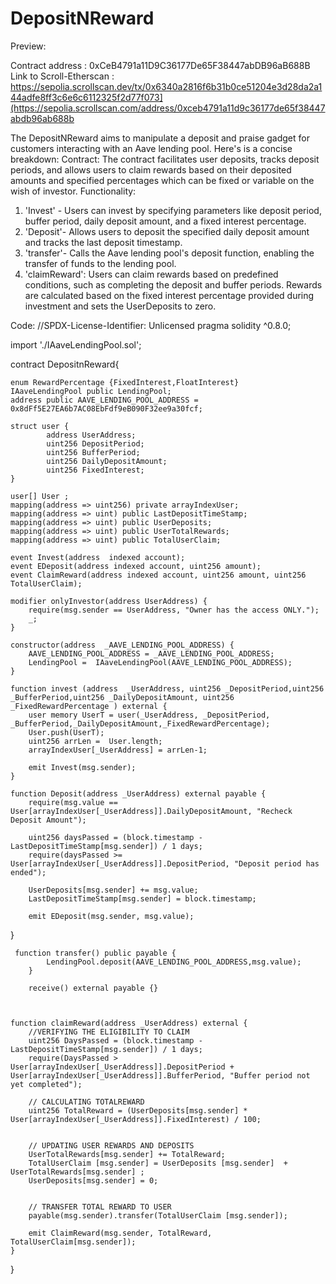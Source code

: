 # DepositNReward
Preview:

Contract address : 0xCeB4791a11D9C36177De65F38447abDB96aB688B
Link to Scroll-Etherscan : https://sepolia.scrollscan.dev/tx/0x6340a2816f6b31b0ce51204e3d28da2a144adfe8ff3c6e6c6112325f2d77f073](https://sepolia.scrollscan.com/address/0xceb4791a11d9c36177de65f38447abdb96ab688b


The DepositNReward aims to manipulate a deposit and praise gadget for customers interacting with an Aave lending pool. Here's  is a concise breakdown:
Contract:
The contract facilitates user deposits, tracks deposit periods, and allows users to claim rewards based on their deposited amounts and specified percentages which can be fixed or variable on the wish of investor.
Functionality:
1. 'Invest' - Users can invest by specifying parameters like deposit period, buffer period, daily deposit amount, and a fixed interest percentage.
2. 'Deposit'- Allows users to deposit the specified daily deposit amount and tracks the last deposit timestamp.
3. 'transfer'- Calls the Aave lending pool's deposit function, enabling the transfer of funds to the lending pool.
4. 'claimReward': Users can claim rewards based on predefined conditions, such as completing the deposit and buffer periods. Rewards are calculated based on the fixed interest percentage provided during investment and sets the UserDeposits to zero.


Code:
//SPDX-License-Identifier: Unlicensed
pragma solidity ^0.8.0;

import './IAaveLendingPool.sol';

contract DepositnReward{

    enum RewardPercentage {FixedInterest,FloatInterest}
    IAaveLendingPool public LendingPool;
    address public AAVE_LENDING_POOL_ADDRESS = 0x8dFf5E27EA6b7AC08EbFdf9eB090F32ee9a30fcf; 

    struct user {
            address UserAddress;
            uint256 DepositPeriod;
            uint256 BufferPeriod;
            uint256 DailyDepositAmount;
            uint256 FixedInterest;
    }

    user[] User ;
    mapping(address => uint256) private arrayIndexUser;
    mapping(address => uint) public LastDepositTimeStamp;
    mapping(address => uint) public UserDeposits;
    mapping(address => uint) public UserTotalRewards;
    mapping(address => uint) public TotalUserClaim;

    event Invest(address  indexed account);
    event EDeposit(address indexed account, uint256 amount);
    event ClaimReward(address indexed account, uint256 amount, uint256 TotalUserClaim);  
   
    modifier onlyInvestor(address UserAddress) {
        require(msg.sender == UserAddress, "Owner has the access ONLY.");
        _;
    } 

    constructor(address  _AAVE_LENDING_POOL_ADDRESS) {
        AAVE_LENDING_POOL_ADDRESS = _AAVE_LENDING_POOL_ADDRESS;
        LendingPool =  IAaveLendingPool(AAVE_LENDING_POOL_ADDRESS);
    }

    function invest (address  _UserAddress, uint256 _DepositPeriod,uint256 _BufferPeriod,uint256 _DailyDepositAmount, uint256 _FixedRewardPercentage ) external {
        user memory UserT = user(_UserAddress, _DepositPeriod, _BufferPeriod,_DailyDepositAmount,_FixedRewardPercentage);
        User.push(UserT);
        uint256 arrLen =  User.length;
        arrayIndexUser[_UserAddress] = arrLen-1;

        emit Invest(msg.sender);
    }

    function Deposit(address _UserAddress) external payable {
        require(msg.value == User[arrayIndexUser[_UserAddress]].DailyDepositAmount, "Recheck Deposit Amount");

        uint256 daysPassed = (block.timestamp - LastDepositTimeStamp[msg.sender]) / 1 days;
        require(daysPassed >= User[arrayIndexUser[_UserAddress]].DepositPeriod, "Deposit period has ended");

        UserDeposits[msg.sender] += msg.value;
        LastDepositTimeStamp[msg.sender] = block.timestamp;

        emit EDeposit(msg.sender, msg.value);
  }


     function transfer() public payable {
            LendingPool.deposit(AAVE_LENDING_POOL_ADDRESS,msg.value);
        }
        
        receive() external payable {}
        


    function claimReward(address _UserAddress) external {
        //VERIFYING THE ELIGIBILITY TO CLAIM
        uint256 DaysPassed = (block.timestamp - LastDepositTimeStamp[msg.sender]) / 1 days;
        require(DaysPassed > User[arrayIndexUser[_UserAddress]].DepositPeriod + User[arrayIndexUser[_UserAddress]].BufferPeriod, "Buffer period not yet completed");

        // CALCULATING TOTALREWARD
        uint256 TotalReward = (UserDeposits[msg.sender] * User[arrayIndexUser[_UserAddress]].FixedInterest) / 100;
        

        // UPDATING USER REWARDS AND DEPOSITS
        UserTotalRewards[msg.sender] += TotalReward;
        TotalUserClaim [msg.sender] = UserDeposits [msg.sender]  + UserTotalRewards[msg.sender] ;
        UserDeposits[msg.sender] = 0;
        

        // TRANSFER TOTAL REWARD TO USER
        payable(msg.sender).transfer(TotalUserClaim [msg.sender]);

        emit ClaimReward(msg.sender, TotalReward, TotalUserClaim[msg.sender]);
    }


}


